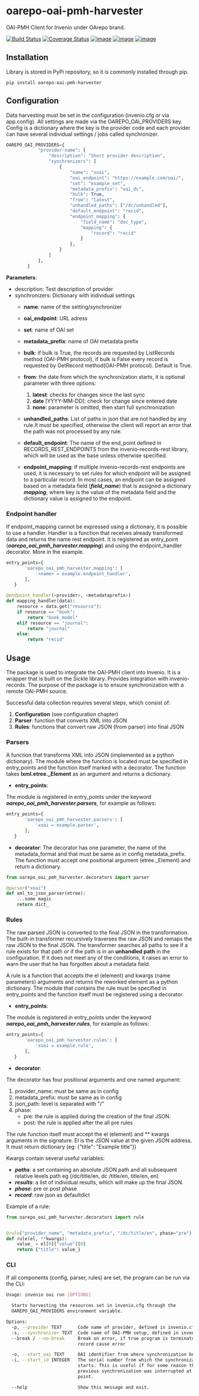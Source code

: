 # oarepo-oai-pmh-harvester
OAI-PMH Client for Invenio under OArepo brand.

[![Build Status](https://travis-ci.org/oarepo/oarepo-oai-pmh-harvester.svg?branch=master)](https://travis-ci.org/oarepo/oarepo-oai-pmh-harvester)
[![Coverage Status](https://coveralls.io/repos/github/oarepo/oarepo-oai-pmh-harvester/badge.svg?branch=master)](https://coveralls.io/github/oarepo/oarepo-oai-pmh-harvester?branch=master)
[![image][4]][5]
[![image][6]][7]
[![image][8]][9]

  [4]: https://img.shields.io/github/tag/oarepo/oarepo-oai-pmh-harvester.svg
  [5]: https://github.com/oarepo/oarepo-oai-pmh-harvester/releases
  [6]: https://img.shields.io/pypi/dm/oarepo-oai-pmh-harvester.svg
  [7]: https://pypi.python.org/pypi/oarepo-oai-pmh-harvester
  [8]: https://img.shields.io/github/license/oarepo/oarepo-oai-pmh-harvester.svg
  [9]: https://github.com/oarepo/oarepo-oai-pmh-harvester/blob/master/LICENSE

## Installation

Library is stored in PyPi repository, so it is commonly installed through pip.

```
pip install oarepo-oai-pmh-harvester
```

## Configuration

Data harvesting must be set in the configuration (invenio.cfg or via app.config). All settings are made via the OAREPO_OAI_PROVIDERS key. Config is a dictionary where the key is the provider code and each provider can have several individual settings / jobs called synchronizer.

```python
OAREPO_OAI_PROVIDERS={
            "provider-name": {
                "description": "Short provider description",
                "synchronizers": [
                    {
                        "name": "xoai",
                        "oai_endpoint": "https://example.com/oai/",
                        "set": "example_set",
                        "metadata_prefix": "oai_dc",
                        "bulk": True,
                        "from": "latest",
                        "unhandled_paths": ["/dc/unhandled"],
                        "default_endpoint": "recid",
                        "endpoint_mapping": {
                            "field_name": "doc_type",
                            "mapping": {
                                "record": "recid"
                            }
                        },
                    }
                ]
            },
        }
```
**Parameters**:
* description: Test description of provider
* synchronizers: Dictionary with individual settings
    * **name**: name of the setting/synchronizer
    * **oai_endpoint**: URL adress
    * **set**: name of OAI set
    * **metadata_prefix**: name of OAI metadata prefix
    * **bulk**: if bulk is True, the records are requested by ListRecords method (OAI-PMH protocol), if bulk is False
     every record is requested by GetRecord method(OAI-PMH protocol). Default is True.
    * **from**: the date from which the synchronization starts, it is optional parameter with three options:
    
        1. **latest**: checks for changes since the last sync
        1. **date** [YYYY-MM-DD]: check for change since entered date
        1. **none**: parameter is omitted, then start full synchronization  
    * **unhandled_paths**: List of paths in json that are not handled by any rule.It must be specified, otherwise the client will report an error that the path was not processed by any rule.
    * **default_endpoint**: The name of the end_point defined in RECORDS_REST_ENDPOINTS from the invenio-records-rest
     library, which will be used as the base unless otherwise specified.
   * **endpoint_mapping**: If multiple invenio-records-rest endpoints are used, it is necessary to set rules for
    which endpoint will be assigned to a particular record. In most cases, an endpoint can be assigned based on a
     metadata field (***field_name***) that is assigned a dictionary ***mapping***, where key is the value of the
      metadata field and the dictionary value is assigned to the endpoint.
      
### Endpoint handler

If endpoint_mapping cannot be expressed using a dictionary, it is possible to use a handler. Handler is a function
 that receives already transformed data and returns the name rest endpoint. It is registered as entry_point
  (***oarepo_oai_pmh_harvester.mapping***) and using the endpoint_handler decorator. More in the example.
  
```python
entry_points={
       'oarepo_oai_pmh_harvester.mapping': [
           '<name> = example.endpoint_handler',
       ],
   }

```

```python
@endpoint_handler(<provider>, <metadataprefix>)
def mapping_handler(data):
    resource = data.get("resource"):
    if resource == "book":
        return "book_model"
    elif resource == "journal":
        return "journal"
    else:
        return "recid"

```

## Usage

The package is used to integrate the OAI-PMH client into Invenio. It is a wrapper that is built on the Sickle library.
Provides integration with invenio-records. The purpose of the package is to ensure synchronization with a remote OAI-PMH source.

Successful data collection requires several steps, which consist of:

1. **Configuration** (see configuration chapter)
1. **Parser**: function that converts XML into JSON
1. **Rules**: functions that convert raw JSON (from parser) into final JSON

### Parsers

A function that transforms XML into JSON (implemented as a python dictionary). The module where the function is located must be specified in entry_points and the function itself marked with a decorator. The function takes **lxml.etree._Element** as an argument and returns a dictionary.

* **entry_points**:

The module is registered in entry_points under the keyword ***oarepo_oai_pmh_harvester.parsers***, for example as
 follows: 
 
 ```python
entry_points={
        'oarepo_oai_pmh_harvester.parsers': [
            'xoai = example.parser',
        ],
    }
```

* **decorator**:
The decorator has one parameter, the name of the metadata_format and that must be same as in config metadata_prefix. The function must accept one positional argument (etree._Element) and return a dictionary.

```python
from oarepo_oai_pmh_harvester.decorators import parser

@parser("xoai")
def xml_to_json_parser(etree):
    ...some magic
    return dict_
```

### Rules

The raw parsed JSON is converted to the final JSON in the transformation. The built-in transformer recursively
 traverses the raw JSON and remaps the raw JSON to the final JSON. The transformer searches all paths to see if a
  rule exists for that path or if the path is in an **unhandled path** in the configuration. If it does not meet any
   of the conditions, it raises an error to warn the user that he has forgotten about a metadata field.
   
A rule is a function that accepts the el (element) and kwargs (name parameters) arguments and returns the reworked
 element as a python dictionary. The module that contains the rule must be specified in entry_points and the function itself must be registered using a decorator.
 
* **entry_points**:

The module is registered in entry_points under the keyword ***oarepo_oai_pmh_harvester.rules***, for example as
 follows: 
 
 ```python
entry_points={
        'oarepo_oai_pmh_harvester.rules': [
            'xoai = example.rule',
        ],
    }
```

* **decorator**:

The decorator has four positional arguments and one named argument:
1. provider_name: must be same as in config
2. metadata_prefix: must be same as in config
3. json_path: level is separated with "/"
4. phase: 
    * pre: the rule is applied during the creation of the final JSON.
    * post: the rule is applied after the all pre rules

     
The rule function itself must accept the el (element) and ** kwargs arguments in the signature. El is the JSON value
 at the given JSON address. It must return dictionary (eg: {"title": "Example title"})
 
 Kwargs contain several useful variables:
 * ***paths***: a set containing an absolute JSON path and all subsequent relative levels path eg (/dc/title/en, dc
 /title/en, title/en, en)
 * ***results***: a list of individual results, which will make up the final JSON.
 * ***phase***: pre or post phase
 * ***record***: raw json as defaultdict
 
 Example of a rule:

```python
from oarepo_oai_pmh_harvester.decorators import rule


@rule("provider_name", "metadata_prefix", "/dc/title/en", phase="pre")
def rule(el, **kwargs):
    value_ = el[0]["value"][0]
    return {"title": value_}
```

### CLI
If all components (config, parser, rules) are set, the program can be run via the CLI:

```bash
Usage: invenio oai run [OPTIONS]

  Starts harvesting the resources set in invenio.cfg through the
  OAREPO_OAI_PROVIDERS environment variable.

Options:
  -p, --provider TEXT      Code name of provider, defined in invenio.cfg
  -s, --synchronizer TEXT  Code name of OAI-PMH setup, defined in invenio.cfg
  --break / --no-break     Break on error, if true program is terminated when
                           record cause error

  -o, --start_oai TEXT     OAI identifier from where synchronization begin
  -i, --start_id INTEGER   The serial number from which the synchronization
                           starts. This is useful if for some reason the
                           previous synchronization was interrupted at some
                           point.

  --help                   Show this message and exit.

```
